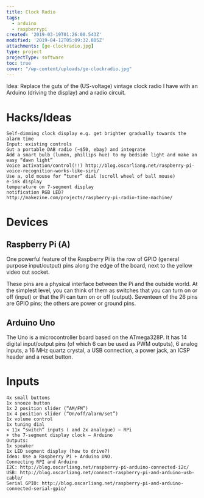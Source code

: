 ```yaml
---
title: Clock Radio
tags:
  - arduino
  - raspberrypi
created: '2019-03-19T01:26:00.543Z'
modified: '2019-04-12T05:09:32.805Z'
attachments: [ge-clockradio.jpg]
type: project
projectType: software
toc: true
cover: "/wp-content/uploads/ge-clockradio.jpg"
---
```


Idea: Replace the guts of the (US-voltage) vintage clock radio I have with an Arduino (driving the display) and a radio circuit.

# Hacks/Ideas
```
Self-dimming clock display e.g. get brighter gradually towards the alarm time
Input: existing controls
Gut a portable DAB radio (~$50, ebay) and integrate
Add a smart bulb (lumen, phillips hue) to my bedside light and make an easy “dawn light”
Voice activation/control(!!) http://blog.oscarliang.net/raspberry-pi-voice-recognition-works-like-siri/
Use a, old mouse for “tuner” dial (scroll wheel of ball mouse)
e-ink display
temperature on 7-segment display
notification RGB LED?
http://makezine.com/projects/raspberry-pi-radio-time-machine/
```

# Devices
## Raspberry Pi (A)

One powerful feature of the Raspberry Pi is the row of GPIO (general purpose input/output) pins along the edge of the board, next to the yellow video out socket.

These pins are a physical interface between the Pi and the outside world. At the simplest level, you can think of them as switches that you can turn on or off (input) or that the Pi can turn on or off (output). Seventeen of the 26 pins are GPIO pins; the others are power or ground pins.

## Arduino Uno

The Uno is a microcontroller board based on the ATmega328P. It has 14 digital input/output pins (of which 6 can be used as PWM outputs), 6 analog inputs, a 16 MHz quartz crystal, a USB connection, a power jack, an ICSP header and a reset button.

# Inputs
```
4x small buttons
1x snooze button
1x 2 position slider (“AM/FM”)
1x 4 position slider (“On/off/alarm/set”)
1x volume control
1x tuning dial
< 11x “switch” inputs ( and 2x analogue) — RPi
+ the 7-segment display clock — Arduino
Outputs:
1x speaker
1x LED segment display (how to drive?)
Idea: Use a Raspberry Pi + Arduino UNO.
Connecting RPI and Arduino
I2C: http://blog.oscarliang.net/raspberry-pi-arduino-connected-i2c/
USB: http://blog.oscarliang.net/connect-raspberry-pi-and-arduino-usb-cable/
Serial GPIO: http://blog.oscarliang.net/raspberry-pi-and-arduino-connected-serial-gpio/
```
